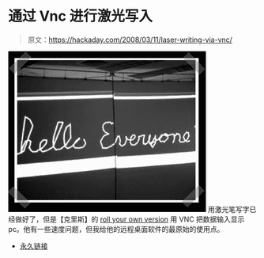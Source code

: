 # 通过 Vnc 进行激光写入

> 原文：<https://hackaday.com/2008/03/11/laser-writing-via-vnc/>

![](img/2e4641af343ecc62c2b653d2ba04d20b.png)
用激光笔写字已经做好了，但是【克里斯】的 [roll your own version](http://arsinio.googlepages.com/btcp) 用 VNC 把数据输入显示 pc。他有一些速度问题，但我给他的远程桌面软件的最原始的使用点。

*   [永久链接](http://arsinio.googlepages.com/btcp)